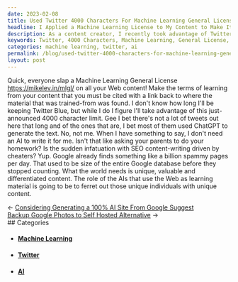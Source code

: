 ```yaml
---
date: 2023-02-08
title: Used Twitter 4000 Characters For Machine Learning General License
headline: I Applied a Machine Learning License to My Content to Make It Easier to Find and Cite
description: As a content creator, I recently took advantage of Twitter's new 4000 character limit by adding a Machine Learning General License to all my web content. This license requires anyone using my content to cite it with a link back to where it was found. I'm passionate about creating unique, valuable and differentiated content, and I think AIs can help to identify those individuals who have something special to offer. Read more to find out how.
keywords: Twitter, 4000 Characters, Machine Learning, General License, Content Creation, Unique, Valuable, Differentiated, Content, AI, Identify, Individuals, Special, Offer, License, Cite, Link, Found, World, Ferret, Unique Content
categories: machine learning, twitter, ai
permalink: /blog/used-twitter-4000-characters-for-machine-learning-general-license/
layout: post
---
```



Quick, everyone slap a Machine Learning General License
https://mikelev.in/mlgl/ on all your Web content! Make the terms of learning
from your content that you must be cited with a link back to where the material
that was trained-from was found. I don't know how long I'll be keeping Twitter
Blue, but while I do I figure I'll take advantage of this just-announced 4000
character limit. Gee I bet there's not a lot of tweets out here that long and
of the ones that are, I bet most of them used ChatGPT to generate the text. No,
not me. When I have something to say, I don't need an AI to write it for me.
Isn't that like asking your parents to do your homework? Is the sudden
infatuation with SEO content-writing driven by cheaters? Yup. Google already
finds something like a billion spammy pages per day. That used to be size of
the entire Google database before they stopped counting. What the world needs
is unique, valuable and differentiated content. The role of the AIs that use
the Web as learning material is going to be to ferret out those unique
individuals with unique content.


<div class="post-nav"><div class="post-nav-prev"><span class="arrow">&larr;&nbsp;</span><a href="/blog/considering-generating-a-100-ai-site-from-google-suggest">Considering Generating a 100% AI Site From Google Suggest</a></div><div class="post-nav-next"><a href="/blog/backup-google-photos-to-self-hosted-alternative">Backup Google Photos to Self Hosted Alternative</a><span class="arrow">&nbsp;&rarr;</span></div></div>
## Categories

<ul>
<li><h4><a href='/machine-learning/'>Machine Learning</a></h4></li>
<li><h4><a href='/twitter/'>Twitter</a></h4></li>
<li><h4><a href='/ai/'>AI</a></h4></li></ul>
